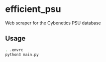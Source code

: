 # efficient_psu
Web scraper for the Cybenetics PSU database

## Usage
```bash
. .envrc
python3 main.py
```
